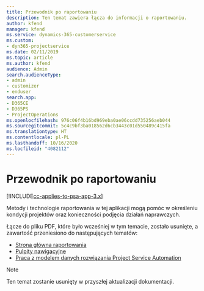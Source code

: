 ```yaml
---
title: Przewodnik po raportowaniu
description: Ten temat zawiera łącza do informacji o raportowaniu.
author: kfend
manager: kfend
ms.service: dynamics-365-customerservice
ms.custom:
- dyn365-projectservice
ms.date: 02/11/2019
ms.topic: article
ms.author: kfend
audience: Admin
search.audienceType:
- admin
- customizer
- enduser
search.app:
- D365CE
- D365PS
- ProjectOperations
ms.openlocfilehash: 976c06f4b16bd969eba0ae06ccdd735256aeb044
ms.sourcegitcommit: 5c4c9bf3ba018562d6cb3443c01d550489c415fa
ms.translationtype: HT
ms.contentlocale: pl-PL
ms.lasthandoff: 10/16/2020
ms.locfileid: "4082112"
---
```

# <a name="reporting-guide"></a>Przewodnik po raportowaniu

[!INCLUDE[cc-applies-to-psa-app-3.x](../../includes/cc-applies-to-psa-app-3x.md)]

Metody i technologie raportowania w tej aplikacji mogą pomóc w określeniu kondycji projektów oraz konieczności podjęcia działań naprawczych. 

Łącze do pliku PDF, które było wcześniej w tym temacie, zostało usunięte, a zawartość przeniesiono do następujących tematów:

- [Strona główna raportowania](../reports-reporting-dynamics-365-project-service.md)
- [Pulpity nawigacyjne](../reports-dashboards.md)
- [Praca z modelem danych rozwiązania Project Service Automation](../reports-working-project-service-data-model.md)

> [!NOTE]
> Ten temat zostanie usunięty w przyszłej aktualizacji dokumentacji. 
